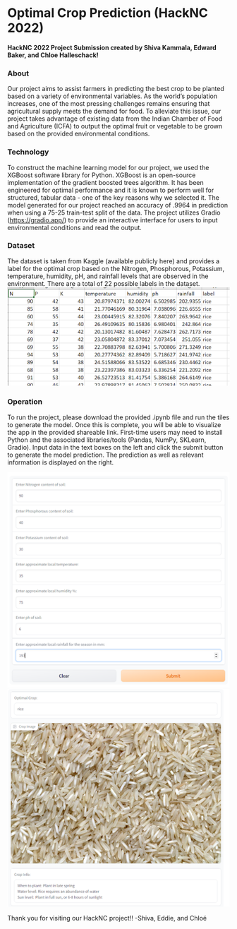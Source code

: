 # Optimal Crop Prediction (HackNC 2022)
**HackNC 2022 Project Submission created by Shiva Kammala, Edward Baker, and Chloe Halleschack!**

### About
Our project aims to assist farmers in predicting the best crop to be planted based on a variety of environmental variables. As the world’s population increases, one of the most pressing challenges remains ensuring that agricultural supply meets the demand for food. To alleviate this issue, our project takes advantage of existing data from the Indian Chamber of Food and Agriculture (ICFA) to output the optimal fruit or vegetable to be grown based on the provided environmental conditions.

### Technology
To construct the machine learning model for our project, we used the XGBoost software library for Python. XGBoost is an open-source implementation of the gradient boosted trees algorithm. It has been engineered for optimal performance and it is known to perform well for structured, tabular data - one of the key reasons why we selected it. The model generated for our project reached an accuracy of .9964 in prediction when using a 75-25 train-test split of the data. The project utilizes Gradio (https://gradio.app/) to provide an interactive interface for users to input environmental conditions and read the output. 

### Dataset
The dataset is taken from Kaggle (available publicly here) and provides a label for the optimal crop based on the Nitrogen, Phosphorous, Potassium, temperature, humidity, pH, and rainfall levels that are observed in the environment. There are a total of 22 possible labels in the dataset.
![Alt text](/assets/alternate/dataset_screenshot.png?raw=true "Dataset")

### Operation
To run the project, please download the provided .ipynb file and run the tiles to generate the model. Once this is complete, you will be able to visualize the app in the provided shareable link. First-time users may need to install Python and the associated libraries/tools (Pandas, NumPy, SKLearn, Gradio). Input data in the text boxes on the left and click the submit button to generate the model prediction. The prediction as well as relevant information is displayed on the right.

![Alt text](/assets/alternate/input_screenshot.png?raw=true "Input")
![Alt text](/assets/alternate/rice_screenshot.png?raw=true "Output")

Thank you for visiting our HackNC project!!
-Shiva, Eddie, and Chloé
